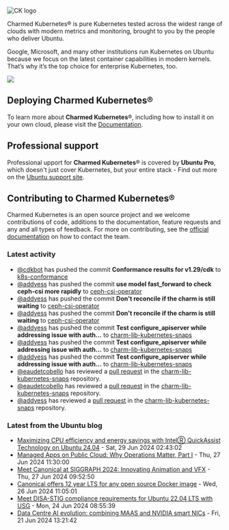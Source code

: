 ![CK logo](https://assets.ubuntu.com/v1/451d4cf4-Charmed+Kubernetes_RGB_onWhite_2022.svg)

Charmed Kubernetes® is pure Kubernetes tested across the widest range of clouds with modern metrics and monitoring, brought to you by the people who deliver Ubuntu.

Google, Microsoft, and many other institutions run Kubernetes on Ubuntu because we focus on the latest container capabilities in modern kernels. That’s why it’s the top choice for enterprise Kubernetes, too.

![](https://assets.ubuntu.com/v1/843c77b6-juju-at-a-glace.svg)

## Deploying Charmed Kubernetes®

To learn more about **Charmed Kubernetes**®, including how to install it on your own cloud, please visit the [Documentation][docs].

## Professional support

Professional upport for **Charmed Kubernetes**® is covered by **Ubuntu Pro**, which doesn't just cover Kubernetes, but your entire stack - Find out more on the [Ubuntu support site](https://ubuntu.com/support).

## Contributing to Charmed Kubernetes®

Charmed Kubernetes is an open source project and we welcome contributions of code, additions to the documentation, feature requests and any and all types of feedback. For more on contributing, see the [official documentation][get-in-touch] on how to contact the team.

<!-- LINKS -->
[docs]: https://ubuntu.com/kubernetes/docs
[get-in-touch]: https://ubuntu.com/kubernetes/docs/get-in-touch

### Latest activity

<!-- activity starts -->
 - [@cdkbot](https://github.com/cdkbot) has pushed the commit **Conformance results for v1.29/cdk** to [k8s-conformance](https://github.com/charmed-kubernetes/k8s-conformance)
 - [@addyess](https://github.com/addyess) has pushed the commit **use model fast_forward to check ceph-csi more rapidly** to [ceph-csi-operator](https://github.com/charmed-kubernetes/ceph-csi-operator)
 - [@addyess](https://github.com/addyess) has pushed the commit **Don't reconcile if the charm is still waiting** to [ceph-csi-operator](https://github.com/charmed-kubernetes/ceph-csi-operator)
 - [@addyess](https://github.com/addyess) has pushed the commit **Don't reconcile if the charm is still waiting** to [ceph-csi-operator](https://github.com/charmed-kubernetes/ceph-csi-operator)
 - [@addyess](https://github.com/addyess) has pushed the commit **Test configure_apiserver while addressing issue with auth...** to [charm-lib-kubernetes-snaps](https://github.com/charmed-kubernetes/charm-lib-kubernetes-snaps)
 - [@addyess](https://github.com/addyess) has pushed the commit **Test configure_apiserver while addressing issue with auth...** to [charm-lib-kubernetes-snaps](https://github.com/charmed-kubernetes/charm-lib-kubernetes-snaps)
 - [@addyess](https://github.com/addyess) has pushed the commit **Test configure_apiserver while addressing issue with auth...** to [charm-lib-kubernetes-snaps](https://github.com/charmed-kubernetes/charm-lib-kubernetes-snaps)
 - [@eaudetcobello](https://github.com/eaudetcobello) has reviewed a [pull request](https://github.com/charmed-kubernetes/charm-lib-kubernetes-snaps/pull/25) in the [charm-lib-kubernetes-snaps](https://github.com/charmed-kubernetes/charm-lib-kubernetes-snaps) repository.
 - [@eaudetcobello](https://github.com/eaudetcobello) has reviewed a [pull request](https://github.com/charmed-kubernetes/charm-lib-kubernetes-snaps/pull/25) in the [charm-lib-kubernetes-snaps](https://github.com/charmed-kubernetes/charm-lib-kubernetes-snaps) repository.
 - [@addyess](https://github.com/addyess) has reviewed a [pull request](https://github.com/charmed-kubernetes/charm-lib-kubernetes-snaps/pull/25) in the [charm-lib-kubernetes-snaps](https://github.com/charmed-kubernetes/charm-lib-kubernetes-snaps) repository.
<!-- activity ends -->

<!-- roadmap starts -->

<!-- roadmap ends -->

### Latest from the Ubuntu blog

<!-- blog starts -->
* [Maximizing CPU efficiency and energy savings with IntelⓇ QuickAssist Technology on Ubuntu 24.04](https://ubuntu.com//blog/maximizing-cpu-efficiency-and-energy-savings-with-intel%e2%93%87-quickassist-technology-intel%e2%93%87-qat-on-ubuntu-24-04) - Sat, 29 Jun 2024 02:43:02 
* [Managed Apps on Public Cloud: Why Operations Matter, Part I](https://ubuntu.com//blog/managed-apps-on-public-cloud-why-operations-matter-part-i) - Thu, 27 Jun 2024 11:30:00 
* [Meet Canonical at SIGGRAPH 2024: Innovating Animation and VFX](https://ubuntu.com//blog/canonical-siggraph-2024-animation-vfx) - Thu, 27 Jun 2024 09:52:50 
* [Canonical offers 12 year LTS for any open source Docker image](https://ubuntu.com//blog/canonical-offers-12-year-lts-for-any-open-source-docker-image) - Wed, 26 Jun 2024 11:05:01 
* [Meet DISA-STIG compliance requirements for Ubuntu 22.04 LTS with USG](https://ubuntu.com//blog/disa-stig-ubuntu-22-04-usg) - Mon, 24 Jun 2024 08:55:39 
* [Data Centre AI evolution: combining MAAS and NVIDIA smart NICs](https://ubuntu.com//blog/data-centre-ai-evolution-combining-maas-and-nvidia-smartnics) - Fri, 21 Jun 2024 13:21:42 
<!-- blog ends -->
